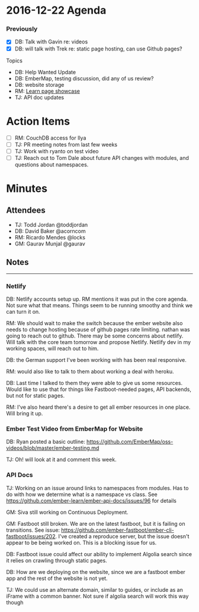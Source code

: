 # 2016-12-22 Agenda

### Previously

- [x] DB: Talk with Gavin re: videos
- [x] DB: will talk with Trek re: static page hosting, can use Github pages?

Topics

- DB: Help Wanted Update
- DB: EmberMap, testing discussion, did any of us review?
- DB: website storage
- RM: [Learn page showcase](https://github.com/emberjs/website/pull/2722#issuecomment-266288860)
- TJ: API doc updates

# Action Items 

- [ ] RM: CouchDB access for Ilya
- [ ] TJ: PR meeting notes from last few weeks
- [ ] TJ: Work with ryanto on test video
- [ ] TJ: Reach out to Tom Dale about future API changes with modules, and questions about namespaces.

# Minutes

## Attendees

- TJ: Todd Jordan @toddjordan
- DB: David Baker @acorncom
- RM: Ricardo Mendes @locks
- GM: Gaurav Munjal @gaurav

## Notes

---

### Netlify

DB: Netlify accounts setup up.  RM mentions it was put in the core agenda.  Not sure what that means.  Things seem to be running smoothy and think we can turn it on.

RM: We should wait to make the switch because the ember website also needs to change hosting because of github pages rate limiting.  nathan was going to reach out to github.  There may be some concerns about netlify.  Will talk with the core team tomorrow and propose Netlify.  Netlify dev in my working spaces, will reach out to him.

DB: the German support I've been working with has been real responsive.

RM: would also like to talk to them about working a deal with heroku.

DB: Last time I talked to them they were able to give us some resources.  Would like to use that for things like Fastboot-needed pages, API backends, but not for static pages.

RM: I've also heard there's a desire to get all ember resources in one place.  Will bring it up.

### Ember Test Video from EmberMap for Website

DB: Ryan posted a basic outline: https://github.com/EmberMap/oss-videos/blob/master/ember-testing.md

TJ: Oh! will look at it and comment this week.

### API Docs

TJ: Working on an issue around links to namespaces from modules.  Has to do with how we determine what is a namespace vs class.  See https://github.com/ember-learn/ember-api-docs/issues/96 for details

GM: Siva still working on Continuous Deployment.

GM: Fastboot still broken.  We are on the latest fastboot, but it is failing on transitions.  See issue: https://github.com/ember-fastboot/ember-cli-fastboot/issues/202. I've created a reproduce server, but the issue doesn't appear to be being worked on.   This is a blocking issue for us.

DB: Fastboot issue could affect our ability to implement Algolia search since it relies on crawling through static pages.

DB: How are we deploying on the website, since we are a fastboot ember app and the rest of the website is not yet.

TJ: We could use an alternate domain, similar to guides, or include as an iFrame with a common banner.  Not sure if algolia search will work this way though
